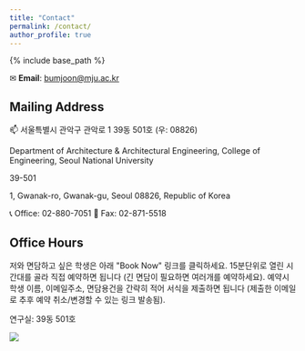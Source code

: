 ```yaml
---
title: "Contact"
permalink: /contact/
author_profile: true
---
```


{% include base_path %}

✉ **Email**: bumjoon@mju.ac.kr

## Mailing Address
📫 서울특별시 관악구 관악로 1 39동 501호 (우: 08826)

Department of Architecture & Architectural Engineering, College of Engineering, Seoul National University

39-501

1, Gwanak-ro, Gwanak-gu, Seoul 08826, Republic of Korea

📞 Office: 02-880-7051 📠 Fax: 02-871-5518

## Office Hours
저와 면담하고 싶은 학생은 아래 "Book Now" 링크를 클릭하세요. 15분단위로 열린 시간대를 골라 직접 예약하면 됩니다 (긴 면담이 필요하면 여러개를 예약하세요). 예약시 학생 이름, 이메일주소, 면담용건을 간략히 적어 서식을 제출하면 됩니다 (제출한 이메일로 추후 예약 취소/변경할 수 있는 링크 발송됨).

연구실: 39동 501호

<img src="https://www.appointletcdn.com/loader/buttons/008DBD.png" data-appointlet-organization="bumjoon" data-appointlet-service="233403"><script src="https://www.appointletcdn.com/loader/loader.min.js" async="" defer=""></script>
